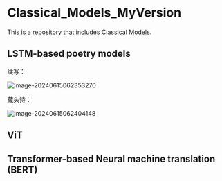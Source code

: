 # Classical_Models_MyVersion

This is a repository that includes Classical Models.

## LSTM-based poetry models

续写：

![image-20240615062353270](assets/image-20240615062353270.png)

藏头诗：

![image-20240615062404148](assets/image-20240615062404148.png)

## ViT

## Transformer-based Neural machine translation (BERT)
